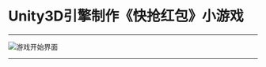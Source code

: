 # Unity3D引擎制作《快抢红包》小游戏

---

![游戏开始界面](https://github.com/user-attachments/assets/b193fbb7-5906-40a4-a80b-365d0304c470)

---
